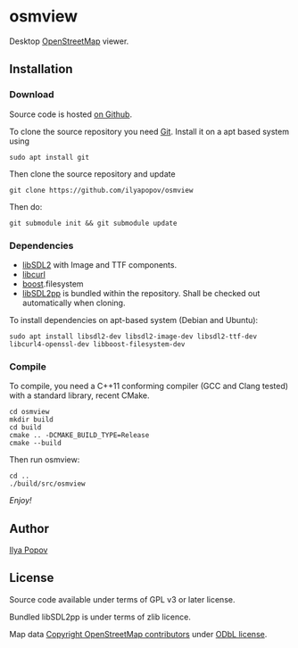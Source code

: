 osmview
=======

Desktop [OpenStreetMap](https://openstreetmap.org) viewer.

Installation
------------

### Download

Source code is hosted [on Github](https://github.com/ilyapopov/osmview).

To clone the source repository you need [Git](https://git-scm.com/).
Install it on a apt based system using

    sudo apt install git

Then clone the source repository and update

    git clone https://github.com/ilyapopov/osmview

Then do:

    git submodule init && git submodule update

### Dependencies

- [libSDL2](https://www.libsdl.org/) with Image and TTF components.
- [libcurl](http://curl.haxx.se/)
- [boost](http://boost.org).filesystem
- [libSDL2pp](https://github.com/AMDmi3/libSDL2pp)
  is bundled within the repository.
  Shall be checked out automatically when cloning.

To install dependencies on apt-based system (Debian and Ubuntu):

    sudo apt install libsdl2-dev libsdl2-image-dev libsdl2-ttf-dev libcurl4-openssl-dev libboost-filesystem-dev

### Compile

To compile, you need a C++11 conforming compiler (GCC and Clang tested)
with a standard library, recent CMake.

    cd osmview
    mkdir build
    cd build
    cmake .. -DCMAKE_BUILD_TYPE=Release
    cmake --build

Then run osmview:

    cd ..
    ./build/src/osmview

*Enjoy!*

Author
------

[Ilya Popov](https://github.com/ilyapopov)

License
-------

Source code available under terms of GPL v3 or later license.

Bundled libSDL2pp is under terms of zlib licence.

Map data [Copyright OpenStreetMap contributors](https://www.openstreetmap.org/copyright)
under [ODbL license](https://opendatacommons.org/licenses/odbl/).
